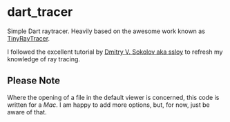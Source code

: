 # dart_tracer

Simple Dart raytracer.  Heavily based on the awesome work known as [TinyRayTracer](https://github.com/ssloy/tinyraytracer).

I followed the excellent tutorial by [Dmitry V. Sokolov aka ssloy](https://github.com/ssloy/tinyraytracer/wiki) to refresh my knowledge of ray tracing.

## Please Note

Where the opening of a file in the default viewer is concerned, this code is written for a *Mac*.  I am happy to add more options, but, for now, just be aware of that.